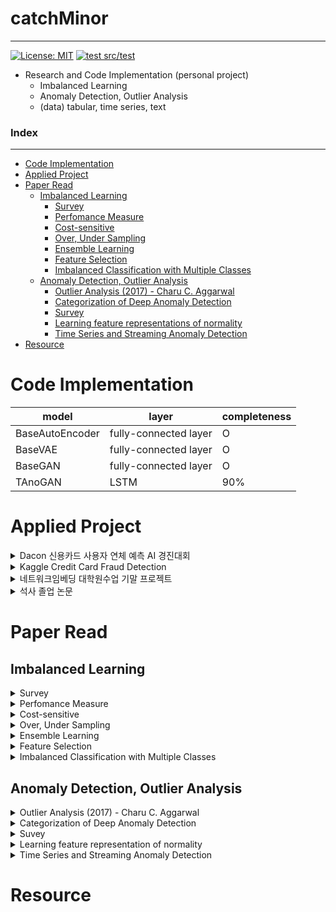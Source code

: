 # catchMinor
---
[![License: MIT](https://img.shields.io/badge/License-MIT-yellow.svg)](https://opensource.org/licenses/MIT)
[![test src/test](https://github.com/minsoo9506/catchMinor/actions/workflows/test.yaml/badge.svg)](https://github.com/minsoo9506/catchMinor/actions/workflows/test.yaml)

- Research and Code Implementation (personal project)
    - Imbalanced Learning
    - Anomaly Detection, Outlier Analysis
    - (data) tabular, time series, text

### Index
---
- [Code Implementation](#code-implementation)
- [Applied Project](#applied-project)
- [Paper Read](#paper-read)
  - [Imbalanced Learning](#imbalanced-learning)
    - [Survey](#survey)
    - [Perfomance Measure](#perfomance-measure)
    - [Cost-sensitive](#cost-sensitive)
    - [Over, Under Sampling](#over-under-sampling)
    - [Ensemble Learning](#ensemble-learning)
    - [Feature Selection](#feature-selection)
    - [Imbalanced Classification with Multiple Classes](#imbalanced-classification-with-multiple-classes)
  - [Anomaly Detection, Outlier Analysis](#anomaly-detection-outlier-analysis)
    - [Outlier Analysis (2017) - Charu C. Aggarwal](#outlier-analysis-2017---charu-c-aggarwal)
    - [Categorization of Deep Anomaly Detection](#categorization-of-deep-anomaly-detection)
    - [Survey](#survey-1)
    - [Learning feature representations of normality](#learning-feature-representations-of-normality)
    - [Time Series and Streaming Anomaly Detection](#time-series-and-streaming-anomaly-detection)
- [Resource](#resource)

# Code Implementation
|model|layer|completeness|
|---|---|---|
|BaseAutoEncoder|fully-connected layer|O|
|BaseVAE|fully-connected layer|O|
|BaseGAN|fully-connected layer|O|
|TAnoGAN|LSTM|90%|

# Applied Project
<details>
  <summary>Dacon 신용카드 사용자 연체 예측 AI 경진대회</summary>

- tabular, multiple classes classification(3 classes), imbalance, logloss
- simple practice
  - OVO + Oversampling
  - Predict Probability Calibration
  - MetaCost
</details>
<details>
  <summary>Kaggle Credit Card Fraud Detection</summary>

- tabular, binary classification, imbalance
- simple practice
  - SMOTE
  - Unsupervised PCA based algorithm
</details>
<details>
  <summary>네트워크임베딩 대학원수업 기말 프로젝트</summary>

- Anomaly Detection with Graph Embedding Ensemble
  - tabular data
  - Node2Vec, PCA, Mahalanobis, LOF, Random Forest
</details>

<details>
  <summary>석사 졸업 논문</summary>

- [Anomaly Detection with Adaptive-AutoEncoder Ensemble](https://github.com/minsoo9506/my-paper)
  - tabular data
  - AutoEncoder, Ensemble, Anomaly Detection
</details>

# Paper Read

## Imbalanced Learning

<details>
  <summary>Survey</summary>

### Survey
- Learning From Imbalanced Data: open challenges and future directions (survey article 2016)
  - [`Paper Link`](https://link.springer.com/article/10.1007/s13748-016-0094-0) | `My Summary` | `My Code`

</details>

<details>
  <summary>Perfomance Measure</summary>

### Perfomance Measure
- The precision-recall plot is more informative than the ROC plot when evaluating binary classifiers on imbalanced datasets
  - [`Paper Link`](https://pubmed.ncbi.nlm.nih.gov/25738806/) | `My Summary` | `My Code`
- The Relationship Between Precision-Recall and ROC Curves
  - [`Paper Link`](https://www.biostat.wisc.edu/~page/rocpr.pdf) | `My Summary` | `My Code`
- Predicting Good Probabilities With Supervised Learning
  - [`Paper Link`](https://www.cs.cornell.edu/~alexn/papers/calibration.icml05.crc.rev3.pdf) | `My Summary` | `My Code`
- Properties and benefits of calibrated classifiers
  - [`Paper Link`](http://www.ifp.illinois.edu/~iracohen/publications/CalibrationECML2004.pdf) | `My Summary` | `My Code`
- The precision-recall plot is more informative than the ROC plot when evaluating binary classifiers on imbalanced datasets
  - [`Paper Link`](https://www.researchgate.net/publication/273155496_The_Precision-Recall_Plot_Is_More_Informative_than_the_ROC_Plot_When_Evaluating_Binary_Classifiers_on_Imbalanced_Datasets) | `My Summary` | `My Code`
  
</details>

<details>
  <summary>Cost-sensitive</summary>

### Cost-sensitive
- An optimized cost-sensitive SVM for imbalanced data learning
  - [`Paper Link`](https://webdocs.cs.ualberta.ca/~zaiane/postscript/pakdd13-1.pdf) | `My Summary` | `My Code`
- Metacost : a general method for making classifiers cost-sensitive (KDD 99)
  - [`Paper Link`](https://homes.cs.washington.edu/~pedrod/papers/kdd99.pdf) | `My Summary` | `My Code`
- The influence of class imbalance on cost-sensitive learning (IEEE 2006)
  - [`Paper Link`](https://ieeexplore.ieee.org/document/4053137) | `My Summary` | `My Code`
- Learning and Making Decisions When Costs and Probabilities are Both Unknown (2001)
  - [`Paper Link`](https://cseweb.ucsd.edu/~elkan/kddbianca.pdf) | `My Summary` | `My Code`

</details>

<details>
  <summary>Over, Under Sampling</summary>

### Over, Under Sampling
- SMOTE (2002)
  - [`Paper Link`](https://arxiv.org/pdf/1106.1813.pdf) | `My Summary` | `My Code`
- SMOTE for learning from imbalanced data : progress and challenges (2018)
  - [`Paper Link`](https://www.jair.org/index.php/jair/article/view/11192) | `My Summary` | `My Code`
- Influence of minority class instance types on SMOTE imbalanced data oversampling
  - [`Paper Link`](https://www.researchgate.net/publication/320625181_Influence_of_minority_class_instance_types_on_SMOTE_imbalanced_data_oversampling) | `My Summary` | `My Code`
- Calibrating Probability with Undersampling for Unbalanced Classification (2015)
  - [`Paper Link`](https://www3.nd.edu/~dial/publications/dalpozzolo2015calibrating.pdf) | `My Summary` | `My Code`
- A Study of the Behavior of Several Methods for Balancing Machine Learning Training Data
  - [`Paper Link`](https://www.researchgate.net/publication/220520041_A_Study_of_the_Behavior_of_Several_Methods_for_Balancing_machine_Learning_Training_Data) | `My Summary` | `My Code`

</details>

<details>
  <summary>Ensemble Learning</summary>

### Ensemble Learning
- Self-paced Ensemble for Highly Imbalanced Massive Data Classification (2020)
  - [`Paper Link`](https://arxiv.org/abs/1909.03500) | `My Summary` | `My Code`

</details>

</details>

<details>
  <summary>Feature Selection</summary>

### Feature Selection
- Ensemble-based wrapper methods for feature selection and class imbalance learning (2010)
  - [`Paper Link`](http://citeseerx.ist.psu.edu/viewdoc/download?doi=10.1.1.706.4216&rep=rep1&type=pdf)| `My Summary` | `My Code`
- A comparative study of iterative and non-iterative feature selection techniques for software defect prediction
  - `Paper Link`| `My Summary` | `My Code`

</details>

<details>
  <summary>Imbalanced Classification with Multiple Classes</summary>

### Imbalanced Classification with Multiple Classes
- Imbalanced Classification with Multiple Classes
  - Decomposition-Based Approaches
  - Ad-hoc Approaches

</details>

## Anomaly Detection, Outlier Analysis

<details>
  <summary>Outlier Analysis (2017) - Charu C. Aggarwal</summary>

### Outlier Analysis (2017) - Charu C. Aggarwal
- Chapter02 Probabilistic and Statistical Models for Outlier Detection
- Chapter03 Linear Models for Outlier Detection
    - Linear Regression, PCA, OCSVM
- Chapter04 Proximity-Based Outlier Detection
    - Distance-Based
    - Density-Based (LOF, LOCI, Histogram, Kernel Density)
- Chapter05 High-Dimensional Outlier Detection
    - Axis-Parallel subsapce
    - Generalized subspace
- Chapter06 Outlier Ensembles
    - Variance reduction
    - Bias reduction
- Chapter07 Supervised Outlier Detection
    - Cost-Sentitive (MetaCost, Weighting Method)
    - Adaptive Re-sampling (SMOTE)
    - Boosting
    - Semi-Supervision
    - Supervised Models for Unsupervised Outlier Detection
- Chapter08 Outlier Detection in Categorical, Text, and Mixed Attributed Data
- Chapter09 Time Series and Streaming Outlier Detection
    - Prediction-based Anomaly Detection
        - Univariate aase (ARIMA)
        - Multiple Time Series
        - selection method
        - PCA method
- ...

</details>

<details>
  <summary>Categorization of Deep Anomaly Detection</summary>

### Categorization of Deep Anomaly Detection
- Deep learning for feature extraction
- Learning feature representations of normality
  - Generic normality feature learning
    - AutoEncoder, GAN, Predictability Modeling, Self-Supervised classification
  - Anomaly measure-dependent feature learning
    - Distance-based classification, One-class classification measure, Clustering-based measure
- End-to-end anomaly score learning
  - Ranking model, Prior-driven model, Softmax likelihood model, End-to-end one-class classification

</details>

<details>
  <summary>Suvey</summary>

### Survey
- Deep Learning for Anomaly Detection A Review (2020)
  - [`Paper Link`](https://arxiv.org/pdf/2007.02500.pdf) | [`My Summary`](./reports/Deep%20Learning%20for%20Anomaly%20Detection%20A%20Review.md) | `My Code`
- Autoencoders (2020)
  - [`Paper Link`](https://arxiv.org/pdf/2003.05991.pdf) | `My Summary` | `My Code`

</details>

<details>
  <summary>Learning feature representation of normality</summary>

### Learning feature representations of normality
- Outlier Detection with AutoEncoder Ensemble (2017)
  - [`Paper Link`](https://saketsathe.net/downloads/autoencoder.pdf) | `My Summary` | `My Code`
- Auto-Encoding Variational Bayes (2014)
  - [`Paper Link`](https://arxiv.org/abs/1312.6114) | [`My Summary`](https://minsoo9506.github.io/07-vae/) | [`My Code`](./My%20code)
- Deep Variational Information Bottleneck (ICLR 2017)
  - [`Paper Link`](https://arxiv.org/abs/1612.00410) | [`My Summary`](https://minsoo9506.github.io/06-ib/) | `My Code`
- Extracting and Composing Robust Features with Denoising Autoencoders (2008)
  - [`Paper Link`](https://www.cs.toronto.edu/~larocheh/publications/icml-2008-denoising-autoencoders.pdf) | `My Summary` | `My Code`
- Generatice Adversarial Nets (NIPS 2014)
  - [`Paper Link`](https://papers.nips.cc/paper/2014/hash/5ca3e9b122f61f8f06494c97b1afccf3-Abstract.html) | [`My Summary`](https://minsoo9506.github.io/03-gan/) | [`My Code`](./My%20code) 
- Least Squares Generative Adversarial Networks (2016)
  - [`Paper Link`](https://arxiv.org/abs/1611.04076) | [`My Summary`](https://minsoo9506.github.io/04-lsgan/) | [`My Code`](./My%20code) 
- Adversarial Autoencoders (2016)
  - [`Paper Link`](https://arxiv.org/abs/1511.05644) | [`My Summary`](./reports/Adversarial_Autoencoders.pdf) | `My Code`
- Generative Probabilistic Novelty Detection with Adversarial Autoencoders (NIPS 2018)
  - [`Paper Link`](https://papers.nips.cc/paper/2018/file/5421e013565f7f1afa0cfe8ad87a99ab-Paper.pdf) | `My Summary`| `My Code`
- Deep Autoencoding Gaussian Mixture Model For Unsupervised Anomaly Detection (ICLR 2018)
  - [`Paper Link`](https://sites.cs.ucsb.edu/~bzong/doc/iclr18-dagmm.pdf) | [`My Summary`](./reports/DAGMM.pdf) | `My Code`
- Anomaly Detection with Robust Deep Autoencoders (KDD 2017)
  - [`Paper Link`](https://www.eecs.yorku.ca/course_archive/2017-18/F/6412/reading/kdd17p665.pdf) | `My Summary` | `My Code`

</details>

<details>
  <summary>Time Series and Streaming Anomaly Detection</summary>

### Time Series and Streaming Anomaly Detection
- Anomaly Detection In Univariate Time-Series : A Survey on the state-of-the-art
  - [`Paper Link`](https://arxiv.org/abs/2004.00433) | `My Summary` | `My Code`
- USAD : UnSupervised Anomaly Detection on multivariate time series (KDD2020)
  - [`Paper Link`](https://dl.acm.org/doi/10.1145/3394486.3403392) | [`My Summary`](./reports/USAD.pdf) | `My Code`
- Variational Attention for Sequence-to-Sequence Models (2017)
  - [`Paper Link`](https://arxiv.org/abs/1712.08207) | `My Summary` | `My Code`
- A Multimodal Anomaly Detector for Robot-Assisted Feeding Using an LSTM-based Variational Autoencoder (2017)
  - [`Paper Link`](https://arxiv.org/abs/1711.00614) | `My Summary` | `My Code`
- Outlier Detection for Time Series with Recurrent Autoencoder Ensembles (2019)
  - [`Paper Link`](https://www.ijcai.org/proceedings/2019/0378.pdf) | `My Summary` | `My Code`
- Robust Anomaly Detection for Multivariate time series through Stochastic Recurrent Neural Network (KKD 2019)
  - [`Paper Link`](https://github.com/NetManAIOps/OmniAnomaly) | `My Summary` | `My Code`
- Time Series Anomaly Detection with Multiresolution Ensemble Decoding (AAAI 2021)
  - [`Paper Link`](https://ojs.aaai.org/index.php/AAAI/article/view/17152) | `My Summary` | `My Code`
- An Improved Arima-Based Traffic Anomaly Detection Algorithm for Wireless Sensor Networks (2016)
  - [`Paper Link`](https://journals.sagepub.com/doi/pdf/10.1155/2016/9653230) | `My Summary` | `My Code`
- Time-Series Anomaly Detection Service at Microsoft (2019)
  - [`Paper Link`](https://arxiv.org/abs/1906.03821) | `My Summary` | `My Code`

</details>

# Resource

